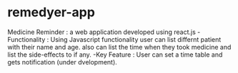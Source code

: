 # remedyer-app
Medicine Reminder : a web application developed using react.js 
-Functionality : Using Javascript functionality user can list differnt patient with their name and age.
                 also can list the time when they took medicine and list the side-effects to if any.
-Key Feature : User can set a time table and gets notification (under dvelopment).
